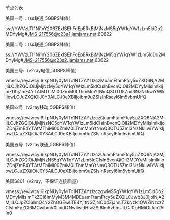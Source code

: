 节点列表

美国一号：（ss联通_5GBPS峰值）

ss://YWVzLTI1Ni1nY206ZExISEhFdEpERkBjMjNzMS5qYW1qYW1zLm5ldDo2MDYyMg#JMS-217556@c23s1.jamjams.net:60622

美国二号：（ss联通_5GBPS峰值）

ss://YWVzLTI1Ni1nY206ZExISEhFdEpERkBjMjNzMi5qYW1qYW1zLm5ldDo2MDYyMg#JMS-217556@c23s2.jamjams.net:60622

美国三号:（v2ray电信_5GBPS峰值）

vmess://eyJwcyI6IkpNUy0yMTc1NTZAYzIzczMuamFtamFtcy5uZXQ6NjA2MjIiLCJhZGQiOiJjMjNzMy5qYW1qYW1zLm5ldCIsInBvcnQiOiI2MDYyMiIsImlkIjoiZDhjZmE4YTAtMThiMi00ZmM0LThmMmYtNmQ3OTU5ZmI3NzNkIiwiYWlkIjowLCJuZXQiOiJ0Y3AiLCJ0eXBlIjoibm9uZSIsInRscyI6Im5vbmUifQ

美国四号（v2ray移动_5GBPS峰值）

vmess://eyJwcyI6IkpNUy0yMTc1NTZAYzIzczQuamFtamFtcy5uZXQ6NjA2MjIiLCJhZGQiOiJjMjNzNC5qYW1qYW1zLm5ldCIsInBvcnQiOiI2MDYyMiIsImlkIjoiZDhjZmE4YTAtMThiMi00ZmM0LThmMmYtNmQ3OTU5ZmI3NzNkIiwiYWlkIjowLCJuZXQiOiJ0Y3AiLCJ0eXBlIjoibm9uZSIsInRscyI6Im5vbmUifQ

美国五号（v2ray联通_5GBPS峰值）

vmess://eyJwcyI6IkpNUy0yMTc1NTZAYzIzczUuamFtamFtcy5uZXQ6NjA2MjIiLCJhZGQiOiJjMjNzNS5qYW1qYW1zLm5ldCIsInBvcnQiOiI2MDYyMiIsImlkIjoiZDhjZmE4YTAtMThiMi00ZmM0LThmMmYtNmQ3OTU5ZmI3NzNkIiwiYWlkIjowLCJuZXQiOiJ0Y3AiLCJ0eXBlIjoibm9uZSIsInRscyI6Im5vbmUifQ

美国S801（v2ray，不保证连接质量）

vmess://eyJwcyI6IkpNUy0yMTc1NTZAYzIzczgwMS5qYW1qYW1zLm5ldDo2MDYyMiIsImFkZCI6ImMyM3M4MDEuamFtamFtcy5uZXQiLCJwb3J0IjoiNjA2MjIiLCJpZCI6ImQ4Y2ZhOGEwLTE4YjItNGZjNC04ZjJmLTZkNzk1OWZiNzczZCIsImFpZCI6MCwibmV0IjoidGNwIiwidHlwZSI6Im5vbmUiLCJ0bHMiOiJub25lIn0
